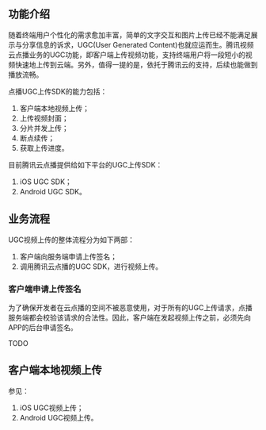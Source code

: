 ## 功能介绍
随着终端用户个性化的需求愈加丰富，简单的文字交互和图片上传已经不能满足展示与分享信息的诉求，UGC(User Generated Content)也就应运而生。腾讯视频云点播业务的UGC功能，即客户端上传视频功能，支持终端用户将一段短小的视频快速地上传到云端。另外，值得一提的是，依托于腾讯云的支持，后续也能做到播放流畅。

点播UGC上传SDK的能力包括：

1. 客户端本地视频上传；
2. 上传视频封面；
3. 分片并发上传；
4. 断点续传；
5. 获取上传进度。

目前腾讯云点播提供给如下平台的UGC上传SDK：

1. iOS UGC SDK；
2. Android UGC SDK。

## 业务流程
UGC视频上传的整体流程分为如下两部：

1. 客户端向服务端申请上传签名；
2. 调用腾讯云点播的UGC SDK，进行视频上传。

### 客户端申请上传签名
为了确保开发者在云点播的空间不被恶意使用，对于所有的UGC上传请求，点播服务端都会校验该请求的合法性。因此，客户端在发起视频上传之前，必须先向APP的后台申请签名。

TODO

## 客户端本地视频上传

参见：

1. iOS UGC视频上传；
2. Android UGC视频上传。
